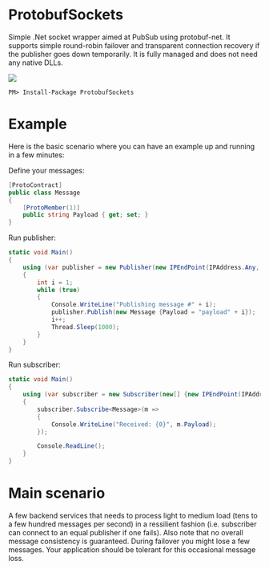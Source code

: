 ProtobufSockets
===============

Simple .Net socket wrapper aimed at PubSub using protobuf-net. It supports simple round-robin failover and transparent connection recovery if the publisher goes down temporarily. It is fully managed and does not
need any native DLLs.

<a href="https://ci.appveyor.com/project/mtmk/protobufsockets"><img src="https://ci.appveyor.com/api/projects/status/github/mtmk/ProtobufSockets?branch=master&svg=true"/></a>

    PM> Install-Package ProtobufSockets

Example
=======

Here is the basic scenario where you can have an example up and running in a few minutes:

Define your messages:
```cs
[ProtoContract]
public class Message
{
    [ProtoMember(1)]
    public string Payload { get; set; }
}
```

Run publisher:
```cs
static void Main()
{
    using (var publisher = new Publisher(new IPEndPoint(IPAddress.Any, 34567)))
    {
        int i = 1;
        while (true)
        {
            Console.WriteLine("Publishing message #" + i);
            publisher.Publish(new Message {Payload = "payload" + i});
            i++;
            Thread.Sleep(1000);
        }
    }
}
```

Run subscriber:
```cs
static void Main()
{
    using (var subscriber = new Subscriber(new[] {new IPEndPoint(IPAddress.Loopback, 34567)}))
    {
        subscriber.Subscribe<Message>(m =>
        {
            Console.WriteLine("Received: {0}", m.Payload);
        });

        Console.ReadLine();
    }
}
```

Main scenario
=============
A few backend services that needs to process light to medium load (tens to a few
hundred messages per second) in a ressilient fashion (i.e. subscriber
can connect to an equal publisher if one fails). Also note that no overall message consistency
is guaranteed. During failover you might lose a few messages.
Your application should be tolerant for this occasional message loss.



